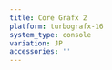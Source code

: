 ```yaml
---
title: Core Grafx 2
platform: turbografx-16
system_type: console
variation: JP
accessories: ''
---
```

